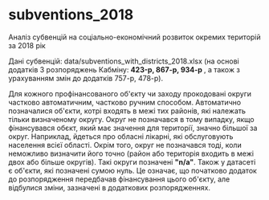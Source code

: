 # subventions_2018
Аналіз субвенцій на соціально-економічний розвиток окремих територій за 2018 рік

Дані субвенцій: data/subventions_with_districts_2018.xlsx (на основі додатків 3 розпоряджень Кабміну: <b>423-p, 867-p, 934-p </b>, а також з урахуванням змін до додатків 757-р, 478-р).

Для кожного профінансованого об'єкту чи заходу прокодовані округи частково автоматичним, частково ручним способом. Автоматично позначалися об'єкти, котрі входять в межі тих районів, які належать тільки визначеному округу. Округ не позначався в тому випадку, якщо фінансувався обєкт, який має значення для території, значно більшої за округ. Наприклад, йдеться про обласні лікарні, які обслуговують населення всієї області. Окрім того, округ не позначався тоді, коли неможливо визначити його точно (район або територія входить в межі двох або більше округів). Такі округи позначені <b>"n/a"</b>. Також у датасеті є об'єкти, які позначені сумою нуль. Це означає, що початково додаток до розпорядження передбачав фінансування цього об'єкту, але відбулися зміни, зазначені в додаткових розпорядженнях. 

